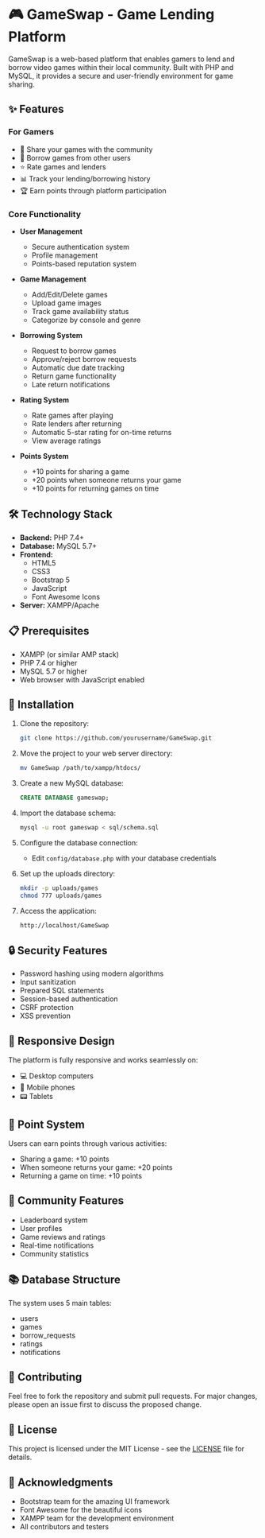 # 🎮 GameSwap - Game Lending Platform

GameSwap is a web-based platform that enables gamers to lend and borrow video games within their local community. Built with PHP and MySQL, it provides a secure and user-friendly environment for game sharing.

## ✨ Features

### For Gamers
- 🎯 Share your games with the community
- 🔄 Borrow games from other users
- ⭐ Rate games and lenders
- 📊 Track your lending/borrowing history
- 🏆 Earn points through platform participation

### Core Functionality
- **User Management**
  - Secure authentication system
  - Profile management
  - Points-based reputation system

- **Game Management**
  - Add/Edit/Delete games
  - Upload game images
  - Track game availability status
  - Categorize by console and genre

- **Borrowing System**
  - Request to borrow games
  - Approve/reject borrow requests
  - Automatic due date tracking
  - Return game functionality
  - Late return notifications

- **Rating System**
  - Rate games after playing
  - Rate lenders after returning
  - Automatic 5-star rating for on-time returns
  - View average ratings

- **Points System**
  - +10 points for sharing a game
  - +20 points when someone returns your game
  - +10 points for returning games on time

## 🛠️ Technology Stack

- **Backend:** PHP 7.4+
- **Database:** MySQL 5.7+
- **Frontend:**
  - HTML5
  - CSS3
  - Bootstrap 5
  - JavaScript
  - Font Awesome Icons
- **Server:** XAMPP/Apache

## 📋 Prerequisites

- XAMPP (or similar AMP stack)
- PHP 7.4 or higher
- MySQL 5.7 or higher
- Web browser with JavaScript enabled

## 🚀 Installation

1. Clone the repository:
   ```bash
   git clone https://github.com/yourusername/GameSwap.git
   ```

2. Move the project to your web server directory:
   ```bash
   mv GameSwap /path/to/xampp/htdocs/
   ```

3. Create a new MySQL database:
   ```sql
   CREATE DATABASE gameswap;
   ```

4. Import the database schema:
   ```bash
   mysql -u root gameswap < sql/schema.sql
   ```

5. Configure the database connection:
   - Edit `config/database.php` with your database credentials

6. Set up the uploads directory:
   ```bash
   mkdir -p uploads/games
   chmod 777 uploads/games
   ```

7. Access the application:
   ```
   http://localhost/GameSwap
   ```

## 🔒 Security Features

- Password hashing using modern algorithms
- Input sanitization
- Prepared SQL statements
- Session-based authentication
- CSRF protection
- XSS prevention

## 📱 Responsive Design

The platform is fully responsive and works seamlessly on:
- 💻 Desktop computers
- 📱 Mobile phones
- 📟 Tablets

## 🎯 Point System

Users can earn points through various activities:
- Sharing a game: +10 points
- When someone returns your game: +20 points
- Returning a game on time: +10 points

## 👥 Community Features

- Leaderboard system
- User profiles
- Game reviews and ratings
- Real-time notifications
- Community statistics

## 📚 Database Structure

The system uses 5 main tables:
- users
- games
- borrow_requests
- ratings
- notifications

## 🤝 Contributing

Feel free to fork the repository and submit pull requests. For major changes, please open an issue first to discuss the proposed change.

## 📝 License

This project is licensed under the MIT License - see the [LICENSE](LICENSE) file for details.

## 🙏 Acknowledgments

- Bootstrap team for the amazing UI framework
- Font Awesome for the beautiful icons
- XAMPP team for the development environment
- All contributors and testers